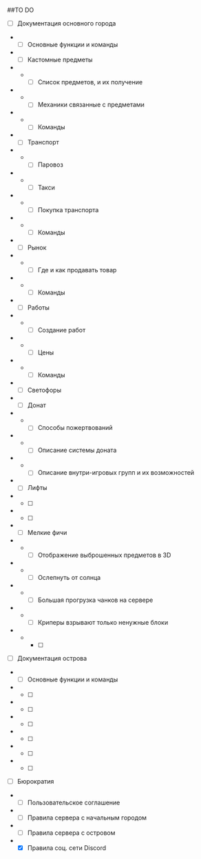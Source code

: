 ##TO DO
- [ ] Документация основного города
- - [ ] Основные функции и команды
- - [ ] Кастомные предметы
- - - [ ] Список предметов, и их получение
- - - [ ] Механики связанные с предметами
- - - [ ] Команды
- - [ ] Транспорт
- - - [ ] Паровоз
- - - [ ] Такси
- - - [ ] Покупка транспорта
- - - [ ] Команды
- - [ ] Рынок
- - - [ ] Где и как продавать товар
- - - [ ] Команды
- - [ ] Работы
- - - [ ] Создание работ
- - - [ ] Цены
- - - [ ] Команды
- - [ ] Светофоры
- - [ ] Донат
- - - [ ] Способы пожертвований
- - - [ ] Описание системы доната
- - - [ ] Описание внутри-игровых групп и их возможностей
- - [ ] Лифты
- - [ ] 
- - [ ] 
- - [ ] Мелкие фичи
- - - [ ] Отображение выброшенных предметов в 3D
- - - [ ] Ослепнуть от солнца
- - - [ ] Большая прогрузка чанков на сервере
- - - [ ] Криперы взрывают только ненужные блоки
- - - [ ] 
- [ ] Документация острова
- - [ ] Основные функции и команды
- - [ ] 
- - [ ] 
- - [ ] 
- - [ ] 
- - [ ] 
- - [ ] 
- [ ] Бюрократия
- - [ ] Пользовательское соглашение
- - [ ] Правила сервера с начальным городом
- - [ ] Правила сервера с островом
- - [x] Правила соц. сети Discord

